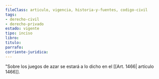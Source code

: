 ```yaml
---
fileClass: articulo, vigencia, historia-y-fuentes, codigo-civil
tags:
- derecho-civil
- derecho-privado
estado: vigente
tipo: inciso
libro:
titulo:
parrafo:
corriente-juridica:
---
```

"Sobre los juegos de azar se estará a lo dicho en el [[Art. 1466| artículo 1466]].